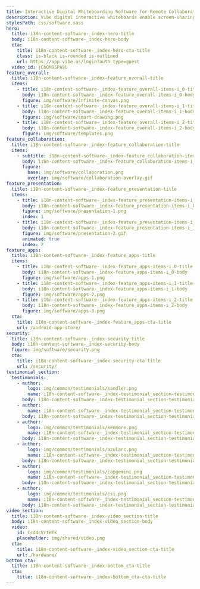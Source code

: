 ```yaml
---
title: Interactive Digital Whiteboarding Software for Remote Collaboration
description: Vibe digital interactive whiteboards enable screen-sharing, collaborative drawing, video conferencing and meeting software with whiteboarding sessions.
stylesPath: css/software.sass
hero:
  title: i18n-content-software-_index-hero-title
  body: i18n-content-software-_index-hero-body
  cta:
    title: i18n-content-software-_index-hero-cta-title
    class: is-black is-rounded is-outlined
    url: https://app.vibe.us/login?auth_type=guest
  video_id: jCbQM95PA9U
feature_overall:
  title: i18n-content-software-_index-feature_overall-title
  items:
    - title: i18n-content-software-_index-feature_overall-items-i_0-title
      body: i18n-content-software-_index-feature_overall-items-i_0-body
      figure: img/software/infinite-canvas.png
    - title: i18n-content-software-_index-feature_overall-items-i_1-title
      body: i18n-content-software-_index-feature_overall-items-i_1-body
      figure: img/software/smart-drawing.png
    - title: i18n-content-software-_index-feature_overall-items-i_2-title
      body: i18n-content-software-_index-feature_overall-items-i_2-body
      figure: img/software/templates.png
feature_collaboration:
  title: i18n-content-software-_index-feature_collaboration-title
  items:
    - subtitle: i18n-content-software-_index-feature_collaboration-items-i_0-subtitle
      body: i18n-content-software-_index-feature_collaboration-items-i_0-body
      figure:
        base: img/software/collaboration.png
        overlay: img/software/collaboration-overlay.gif
feature_presentation:
  title: i18n-content-software-_index-feature_presentation-title
  items:
    - title: i18n-content-software-_index-feature_presentation-items-i_0-title
      body: i18n-content-software-_index-feature_presentation-items-i_0-body
      figure: img/software/presentation-1.png
      index: 1
    - title: i18n-content-software-_index-feature_presentation-items-i_1-title
      body: i18n-content-software-_index-feature_presentation-items-i_1-body
      figure: img/software/presentation-2.gif
      animated: true
      index: 2
feature_apps:
  title: i18n-content-software-_index-feature_apps-title
  items:
    - title: i18n-content-software-_index-feature_apps-items-i_0-title
      body: i18n-content-software-_index-feature_apps-items-i_0-body
      figure: img/software/apps-1.png
    - title: i18n-content-software-_index-feature_apps-items-i_1-title
      body: i18n-content-software-_index-feature_apps-items-i_1-body
      figure: img/software/apps-2.png
    - title: i18n-content-software-_index-feature_apps-items-i_2-title
      body: i18n-content-software-_index-feature_apps-items-i_2-body
      figure: img/software/apps-3.png
  cta:
    title: i18n-content-software-_index-feature_apps-cta-title
    url: /android-app-store/
security:
  title: i18n-content-software-_index-security-title
  body: i18n-content-software-_index-security-body
  figure: img/software/security.png
  cta:
    title: i18n-content-software-_index-security-cta-title
    url: /security/
testimonial_section:
  testimonials:
    - author:
        logo: img/common/testimonials/sandler.png
        name: i18n-content-software-_index-testimonial_section-testimonials-i_0-author-name
      body: i18n-content-software-_index-testimonial_section-testimonials-i_0-body
    - author:
        name: i18n-content-software-_index-testimonial_section-testimonials-i_1-author-name
      body: i18n-content-software-_index-testimonial_section-testimonials-i_1-body
    - author:
        logo: img/common/testimonials/kenmore.png
        name: i18n-content-software-_index-testimonial_section-testimonials-i_2-author-name
      body: i18n-content-software-_index-testimonial_section-testimonials-i_2-body
    - author:
        logo: img/common/testimonials/azularc.png
        name: i18n-content-software-_index-testimonial_section-testimonials-i_3-author-name
      body: i18n-content-software-_index-testimonial_section-testimonials-i_3-body
    - author:
        logo: img/common/testimonials/capgemini.png
        name: i18n-content-software-_index-testimonial_section-testimonials-i_4-author-name
      body: i18n-content-software-_index-testimonial_section-testimonials-i_4-body
    - author:
        logo: img/common/testimonials/csi.png
        name: i18n-content-software-_index-testimonial_section-testimonials-i_5-author-name
      body: i18n-content-software-_index-testimonial_section-testimonials-i_5-body
video_section:
  title: i18n-content-software-_index-video_section-title
  body: i18n-content-software-_index-video_section-body
  video:
    id: Ccd4cVrtHTk
    placeholder: img/shared/video.png
  cta:
    title: i18n-content-software-_index-video_section-cta-title
    url: /hardware/
bottom_cta:
  title: i18n-content-software-_index-bottom_cta-title
  cta:
    title: i18n-content-software-_index-bottom_cta-cta-title
---
```

